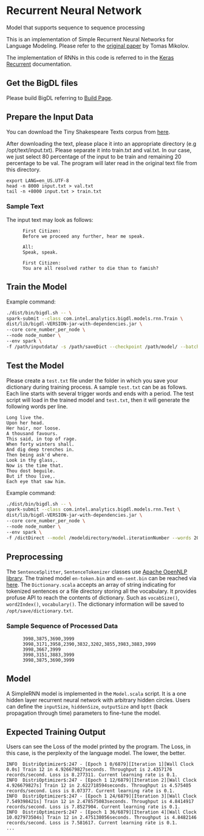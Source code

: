 # Recurrent Neural Network

Model that supports sequence to sequence processing

This is an implementation of Simple Recurrent Neural Networks for Language Modeling. Please refer to the [original paper](http://www.fit.vutbr.cz/research/groups/speech/publi/2010/mikolov_interspeech2010_IS100722.pdf) by Tomas Mikolov.

The implementation of RNNs in this code is referred to in the [Keras Recurrent](https://keras.io/layers/recurrent/) documentation.


## Get the BigDL files

Please build BigDL referring to [Build Page](https://github.com/intel-analytics/BigDL/wiki/Build-Page).


## Prepare the Input Data
You can download the Tiny Shakespeare Texts corpus from [here](https://raw.githubusercontent.com/karpathy/char-rnn/master/data/tinyshakespeare/input.txt).

After downloading the text, please place it into an appropriate directory (e.g /opt/text/input.txt). Please separate it into train.txt and val.txt. In our case, we just select 80 percentage of the input to be train and remaining 20 percentage to be val. The program will later read in the original text file from this directory.
```shell
export LANG=en_US.UTF-8
head -n 8000 input.txt > val.txt
tail -n +8000 input.txt > train.txt
```

### Sample Text

The input text may look as follows:

```
      First Citizen:
      Before we proceed any further, hear me speak.

      All:
      Speak, speak.

      First Citizen:
      You are all resolved rather to die than to famish?
```

## Train the Model
Example command:
```bash
./dist/bin/bigdl.sh -- \
spark-submit --class com.intel.analytics.bigdl.models.rnn.Train \
dist/lib/bigdl-VERSION-jar-with-dependencies.jar \
--core core_number_per_node \
--node node_number \
--env spark \
-f /path/inputdata/ -s /path/saveDict --checkpoint /path/model/ --batchSize 12
```

## Test the Model
Please create a <code>test.txt</code> file under the folder in which you save your dictionary during training process.
A sample <code>test.txt</code> can be as follows. Each line starts with several trigger words and ends with a period. The test script will load in the trained model and <code>test.txt</code>, then it will generate the following words per line.
```
Long live the.
Upon her head.
Her hair, nor loose.
A thousand favours.
This said, in top of rage.
When forty winters shall.
And dig deep trenches in.
Then being ask'd where.
Look in thy glass,.
Now is the time that.
Thou dost beguile.
But if thou live,.
Each eye that saw him.
```
Example command:
```bash
./dist/bin/bigdl.sh -- \
spark-submit --class com.intel.analytics.bigdl.models.rnn.Test \
dist/lib/bigdl-VERSION-jar-with-dependencies.jar \
--core core_number_per_node \
--node node_number \
--env spark \
-f /dictDirect --model /modeldirectory/model.iterationNumber --words 20
```

## Preprocessing

The <code>SentenceSplitter</code>, <code>SentenceTokenizer</code> classes use [Apache OpenNLP library](https://opennlp.apache.org/).
The trained model <code>en-token.bin</code> and <code>en-sent.bin</code> can be reached via [here](http://opennlp.sourceforge.net/models-1.5/).
The <code>Dictionary.scala</code> accepts an array of string indicating for tokenized sentences or a file directory storing all the vocabulary.
It provides profuse API to reach the contents of dictionary. Such as <code>vocabSize()</code>, <code>word2Index()</code>, <code>vocabulary()</code>.
The dictionary information will be saved to <code>/opt/save/dictionary.txt</code>.

### Sample Sequence of Processed Data
```
      3998,3875,3690,3999
      3998,3171,3958,2390,3832,3202,3855,3983,3883,3999
      3998,3667,3999
      3998,3151,3883,3999
      3998,3875,3690,3999
```

## Model
A SimpleRNN model is implemented in the <code>Model.scala</code> script. It is a one hidden layer recurrent neural network with arbitrary hidden circles.
Users can define the <code>inputSize</code>, <code>hiddenSize</code>, <code>outputSize</code> and <code>bptt</code> (back propagation through time) parameters to fine-tune the model.

## Expected Training Output
Users can see the Loss of the model printed by the program. The Loss, in this case, is the perplexity of the language model. The lower, the better.
```
INFO  DistriOptimizer$:247 - [Epoch 1 0/6879][Iteration 1][Wall Clock 0.0s] Train 12 in 4.926679827seconds. Throughput is 2.4357176 records/second. Loss is 8.277311. Current learning rate is 0.1.
INFO  DistriOptimizer$:247 - [Epoch 1 12/6879][Iteration 2][Wall Clock 4.926679827s] Train 12 in 2.622718594seconds. Throughput is 4.575405 records/second. Loss is 8.07377. Current learning rate is 0.1.
INFO  DistriOptimizer$:247 - [Epoch 1 24/6879][Iteration 3][Wall Clock 7.549398421s] Train 12 in 2.478575083seconds. Throughput is 4.8414917 records/second. Loss is 7.8527904. Current learning rate is 0.1.
INFO  DistriOptimizer$:247 - [Epoch 1 36/6879][Iteration 4][Wall Clock 10.027973504s] Train 12 in 2.475138056seconds. Throughput is 4.8482146 records/second. Loss is 7.581617. Current learning rate is 0.1.
...
```
